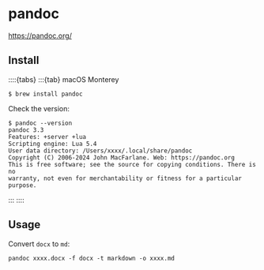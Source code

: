 # pandoc

<https://pandoc.org/>

## Install

::::{tabs}
:::{tab} macOS Monterey

```console
$ brew install pandoc
```

Check the version:

```console
$ pandoc --version
pandoc 3.3
Features: +server +lua
Scripting engine: Lua 5.4
User data directory: /Users/xxxx/.local/share/pandoc
Copyright (C) 2006-2024 John MacFarlane. Web: https://pandoc.org
This is free software; see the source for copying conditions. There is no
warranty, not even for merchantability or fitness for a particular purpose.
```

:::
::::

## Usage

Convert `docx` to `md`:

```console
pandoc xxxx.docx -f docx -t markdown -o xxxx.md
```
